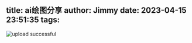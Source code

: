 title: ai绘图分享
author: Jimmy
date: 2023-04-15 23:51:35
tags:
---
![upload successful](\hexo-blog\images\pasted-5.png)
